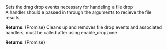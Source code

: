  Sets the drag drop events necessary for handeling a file drop   A handler should e passed in through the arguments to recieve the file results.  **Returns**: {Promise<void>} Cleans up and removes file drop events and associated handlers, must be called after using enable_dropzone  **Returns**: {Promise<void>}
